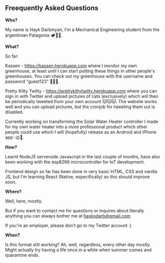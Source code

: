 
Freequently Asked Questions
---------------------------

**Who?** 

My name is Hayk Darbinyan, I'm a Mechanical Engineering student from the argentinian Patagonia 🏕🗻🌲.


**What?**

So far:

Kassen - https://kassen.herokuapp.com where I monitor my own greenhouse, at least until I can start putting these things in other people's greenhouses. You can check out my greenhouse with the username and password "guest123" 🌷🌼🌺.

Pretty Kitty Twitty - https://prettykittytwitty.herokuapp.com where you can sign in with Twitter and upload pictures of cats (exclusively) which will then be periodically tweeted from your own account 🐱🐱🐱. The website works well and you can upload pictures, but the cronjob for tweeting them out is disabled. 

Currently working on transforming the Solar Water Heater controller I made for my own water heater into a more professional product which other people could use which I will (hopefully) release as an Android and iPhone app 💧🌞🌈.


**How?**

Learnt NodeJS serverside Javascript in the last couple of months, have also been working with the  esp8266 microcontroller for IoT development.

Frontend design so far has been done in very basic HTML, CSS and vanilla JS, but I'm learning React (Native, especifically) so this should improve soon.


**Where?**

Well, here, mostly.

But if you want to contact me for questions or inquires about literally anything you can always bother me at haykodarb@gmail.com

If you're an employer, please don't go to my Twitter account :)

**When?**

Is this format still working? Ah, well, regardless, every other day mostly. 
Might actually try having a life once in a while when summer comes and quarantine ends.
